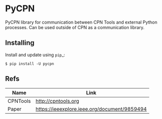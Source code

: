 # PyCPN

PyCPN library for communication between CPN Tools and external Python processes. Can be used outside of CPN as a communication library.

## Installing

Install and update using `pip`_:

```
$ pip install -U pycpn
```

## Refs
| Name     | Link                                         |
|----------|----------------------------------------------|
| CPNTools | http://cpntools.org                          |
| Paper    | https://ieeexplore.ieee.org/document/9859494 |

